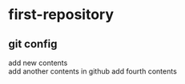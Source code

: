 # first-repository
## git config
add new contents  
add another contents in github
add fourth contents
